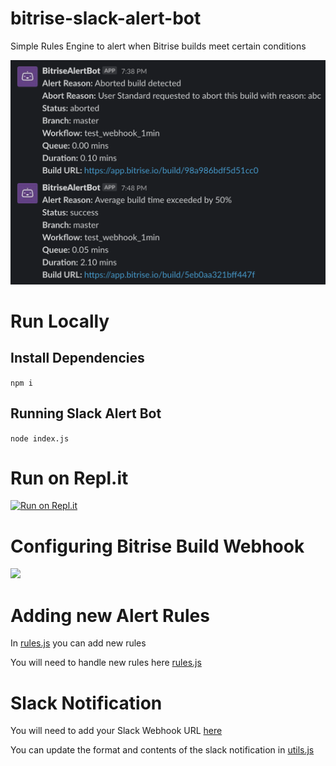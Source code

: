 # bitrise-slack-alert-bot
Simple Rules Engine to alert when Bitrise builds meet certain conditions

![](images/alert.png)

# Run Locally

## Install Dependencies

```npm i```

## Running Slack Alert Bot

```node index.js```

# Run on Repl.it

[![Run on Repl.it](https://repl.it/badge/github/DamienBitrise/bitrise-slack-alert-bot)](https://repl.it/github/DamienBitrise/bitrise-slack-alert-bot)

# Configuring Bitrise Build Webhook

![](images/webhook2.png)

# Adding new Alert Rules

In [rules.js](https://github.com/DamienBitrise/bitrise-slack-alert-bot/blob/master/rules.js#L1-L32) you can add new rules

You will need to handle new rules here [rules.js](https://github.com/DamienBitrise/bitrise-slack-alert-bot/blob/master/rules.js#L54-L98)

# Slack Notification

You will need to add your Slack Webhook URL [here](https://github.com/DamienBitrise/bitrise-slack-alert-bot/blob/master/utils.js#L2)

You can update the format and contents of the slack notification in [utils.js](https://github.com/DamienBitrise/bitrise-slack-alert-bot/blob/master/utils.js#L12-L60)

